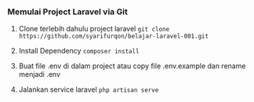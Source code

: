 ### Memulai Project Laravel via Git

1. Clone terlebih dahulu project laravel
`git clone https://github.com/syarifurqon/belajar-laravel-001.git`

2.  Install Dependency 
`composer install`

3. Buat file .env di dalam project atau copy file .env.example dan rename menjadi .env

4. Jalankan service laravel 
`php artisan serve`
